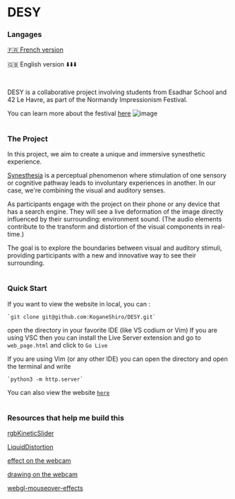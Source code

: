 # DESY

### Langages
[🇫🇷 French version](https://github.com/KoganeShiro/DESY/blob/main/README%20(fr).md)

🇬🇧 English version ⬇️⬇️⬇️

#

DESY is a collaborative project involving students from Esadhar School and 42 Le Havre, as part of the Normandy Impressionism Festival.

You can learn more about the festival [here](https://www.normandie-impressionniste.fr/en)
![image](https://github.com/KoganeShiro/desy/assets/126095786/c3f5f0df-1095-4d5a-93fe-ec71be1ea26e)

#
### The Project
In this project, we aim to create a unique and immersive synesthetic experience.

[Synesthesia](https://en.wikipedia.org/wiki/Synesthesia) is a perceptual phenomenon where stimulation of one sensory or cognitive pathway leads to involuntary experiences in another. In our case, we're combining the visual and auditory senses.

As participants engage with the project on their phone or any device that has a search engine.
They will see a live deformation of the image directly influenced by their surrounding: environment sound. (The audio elements contribute to the transform and distortion of the visual components in real-time.)
<!--
image or video
-->
The goal is to explore the boundaries between visual and auditory stimuli, providing participants with a new and innovative way to see their surrounding.

#

### Quick Start
If you want to view the website in local, you can :

    `git clone git@github.com:KoganeShiro/DESY.git`
    
  open the directory in your favorite IDE (like VS codium or Vim)
  If you are using VSC then you can install the Live Server extension and go to `web_page.html` and click to `Go Live`

  If you are using Vim (or any other IDE) you can open the directory and open the terminal and write
  
    `python3 -m http.server`

You can also view the website [`here`](https://koganeshiro.github.io/DESY/index.html)

#
### Resources that help me build this
[rgbKineticSlider](https://github.com/hmongouachon/rgbKineticSlider/tree/master)

[LiquidDistortion](https://github.com/codrops/LiquidDistortion/)

[effect on the webcam](https://github.com/EliasHasle/EliasHasle.github.io/tree/master)

[drawing on the webcam](https://jrlazz.eu5.org/anim/ontv.html)

[webgl-mouseover-effects](https://github.com/akella/webgl-mouseover-effects)
